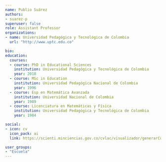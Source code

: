 ```yaml
---
name: Publio Suárez
authors:
- suarez-p
superuser: false
role: Assistant Professor
organizations:
- name: Universidad Pedagógica y Tecnológica de Colombia
  url: "http://www.uptc.edu.co"

bio: 
education:
  courses:
  - course: PhD in Educational Sciences
    institution: Universidad Pedagógica y Tecnológica de Colombia
    year: 2018
  - course: MSc in Education
    institution: Universidad Pedagógica Nacional de Colombia
    year: 1996
  - course: Esp en Matemática Avanzada
    institution: Universidad Nacional de Colombia
    year: 1989
  - course: Licenciatura en Matemáticas y Física
    institution: Universidad Pedagógica y Tecnológica de Colombia
    year: 1984

social:
- icon: cv
  icon_pack: ai
  link: https://scienti.minciencias.gov.co/cvlac/visualizador/generarCurriculoCv.do?cod_rh=0000378380

user_groups:
- "Escuela"
---
```



